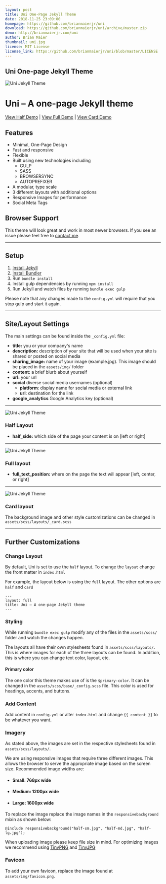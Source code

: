 ```yaml
---
layout: post
title: Uni One-Page Jekyll Theme
date: 2018-11-25 23:09:00
homepage: https://github.com/brianmaierjr/uni
download: https://github.com/brianmaierjr/uni/archive/master.zip
demo: http://brianmaierjr.com/uni
author: Brian Maier
thumbnail: uni.jpg
license: MIT License
license_link: https://github.com/brianmaierjr/uni/blob/master/LICENSE
---
```


## Uni One-page Jekyll Theme

![Uni Jekyll Theme](https://github.com/brianmaierjr/uni/raw/master/assets/img/share.jpg)

# Uni – A one-page Jekyll theme

[View Half Demo](http://brianmaierjr.com/uni/) | [View Full Demo](http://brianmaierjr.com/uni/full.html) | [View Card Demo](http://brianmaierjr.com/uni/card.html)

## Features

* Minimal, One-Page Design
* Fast and responsive
* Flexible
* Built using new technologies including
  * GULP
  * SASS
  * BROWSERSYNC
  * AUTOPREFIXER
* A modular, type scale
* 3 different layouts with additional options
* Responsive Images for performance
* Social Meta Tags

## Browser Support

This theme will look great and work in most newer browsers. If you see an issue please feel free to [contact me](mailto:brimaidesigns@gmail.com).

---

## Setup

1. [Install Jekyll](http://jekyllrb.com)
2. [Install Bundler](http://bundler.io/)
3. Run `bundle install`
4. Install gulp dependencies by running `npm install`
5. Run Jekyll and watch files by running `bundle exec gulp`

Please note that any changes made to the `config.yml` will require that you stop gulp and start it again.

---

## Site/Layout Settings

The main settings can be found inside the `_config.yml` file:

* **title:** you or your company's name
* **description:** description of your site that will be used when your site is shared or posted on social media
* **sharing_image:** name of your image (example.jpg). This image should be placed in the `assets/img/` folder
* **content:** a brief blurb about yourself
* **url:** your url
* **social** diverse social media usernames (optional)
  * **platform**: display name for social media or external link
  * **url**: destination for the link
* **google_analytics** Google Analytics key (optional)

---

![Uni Jekyll Theme](https://raw.githubusercontent.com/brianmaierjr/uni/master/layout--half.jpg)

### Half Layout

* **half_side:** which side of the page your content is on [left or right]

---

![Uni Jekyll Theme](https://raw.githubusercontent.com/brianmaierjr/uni/master/layout--full.jpg)

### Full layout

* **full_text_position:** where on the page the text will appear [left, center, or right]

---

![Uni Jekyll Theme](https://raw.githubusercontent.com/brianmaierjr/uni/master/layout--card.jpg)

### Card layout

The background image and other style customizations can be changed in `assets/scss/layouts/_card.scss`

---

## Further Customizations

### Change Layout

By default, Uni is set to use the `half` layout. To change the `layout` change the front matter in `index.html`

For example, the layout below is using the `full` layout. The other options are `half` and `card`

```
---
layout: full
title: Uni – A one-page Jekyll theme
---
```

### Styling

While running `bundle exec gulp` modify any of the files in the `assets/scss/` folder and watch the changes happen.

The layouts all have their own stylesheets found in `assets/scss/layouts/`. This is where images for each of the three layouts can be found. In addition, this is where you can change text color, layout, etc.

#### Primary color

The one color this theme makes use of is the `$primary-color`. It can be changed in the `assets/scss/base/_config.scss` file. This color is used for headings, accents, and buttons.

### Add Content

Add content in `config.yml` or alter `index.html` and change `{{ content }}` to be whatever you want.

### Imagery

As stated above, the images are set in the respective stylesheets found in `assets/scss/layouts/`.

We are using responsive images that require three different images. This allows the browser to serve the appropriate image based on the screen size. Recommended image widths are:

* #### Small: 768px wide
* #### Medium: 1200px wide
* #### Large: 1600px wide

To replace the image replace the image names in the `responsivebackground` mixin as shown below:

```
@include responsivebackground("half-sm.jpg", "half-md.jpg", "half-lg.jpg");
```

When uploading image please keep file size in mind. For optimizing images we recommend using [TinyPNG](https://tinypng.com) and [TinyJPG](https://tinyjpg.com)

### Favicon

To add your own favicon, replace the image found at `assets/img/favicon.png`.
